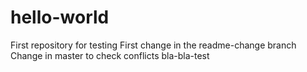 # hello-world
First repository for testing
First change in the readme-change branch
Change in master to check conflicts
bla-bla-test
